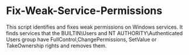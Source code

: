 # Fix-Weak-Service-Permissions

This script identifies and fixes weak permissions on Windows services. 
It finds services that the BUILTIN\\Users and NT AUTHORITY\\Authenticated Users group have FullControl,ChangePermissions, SetValue or TakeOwnership rights and removes them.
